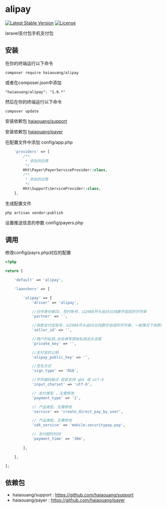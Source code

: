 # alipay
[![Latest Stable Version](http://www.maiguoer.com/haiaouang/alipay/stable.svg)](https://packagist.org/packages/haiaouang/alipay)
[![License](http://www.maiguoer.com/haiaouang/alipay/license.svg)](https://packagist.org/packages/haiaouang/alipay)

laravel支付包手机支付包

## 安装

在你的终端运行以下命令

`composer require haiaouang/alipay`

或者在composer.json中添加

`"haiaouang/alipay": "1.0.*"`

然后在你的终端运行以下命令

`composer update`

安装依赖包 [haiaouang/support](https://github.com/haiaouang/support)

安装依赖包 [haiaouang/payer](https://github.com/haiaouang/payer)

在配置文件中添加 config/app.php

```php
    'providers' => [
        /**
         * 添加供应商
         */
        Hht\Payer\PayerServiceProvider::class,
        /**
         * 添加供应商
         */
        Hht\Support\ServiceProvider::class,
    ],
```

生成配置文件

`php artisan vendor:publish`

设置推送信息的参数 config/payers.php

## 调用

修改config/payrs.php对应的配置

```php
<?php

return [

    'default' => 'alipay',

    'launchers' => [

        'alipay' => [
			'driver' => 'alipay',
			
			//合作身份者ID，签约账号，以2088开头由16位纯数字组成的字符串
			'partner' => '',

			//收款支付宝账号，以2088开头由16位纯数字组成的字符串，一般情况下收款账号就是签约账号
			'seller_id' => '',

			//商户的私钥,此处填写原始私钥去头去尾
			'private_key' => '',

			//支付宝的公钥
			'alipay_public_key' => '',

			//签名方式
			'sign_type' => 'RSA',

			//字符编码格式 目前支持 gbk 或 utf-8
			'input_charset' => 'utf-8',

			// 支付类型 ，无需修改
			'payment_type' => '1',

			// 产品类型，无需修改
			'service' => 'create_direct_pay_by_user',

			// 产品类型，无需修改
			'sdk_service' => 'mobile.securitypay.pay',

			// 支付超时时间
			'payment_time' => '30m',
	
        ],

    ],

];
```

## 依赖包

* haiaouang/support : https://github.com/haiaouang/support
* haiaouang/payer : https://github.com/haiaouang/payer
